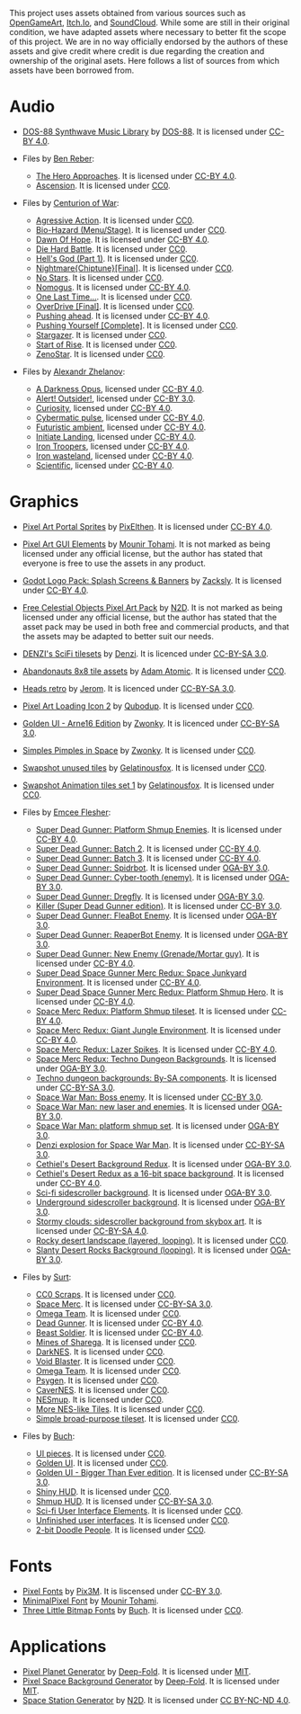 This project uses assets obtained from various sources such as [OpenGameArt](https://opengameart.org/), [Itch.Io](https://itch.io/), and [SoundCloud](https://soundcloud.com/). While some are still in their original condition, we have adapted assets where necessary to better fit the scope of this project. We are in no way officially endorsed by the authors of these assets and give credit where credit is due regarding the creation and ownership of the original asets. Here follows a list of sources from which assets have been borrowed from.


# Audio
* [DOS-88 Synthwave Music Library](https://dos88.itch.io/dos-88-music-library) by [DOS-88](https://dos88.itch.io/). It is licensed under [CC-BY 4.0](https://creativecommons.org/licenses/by/4.0/).

* Files by [Ben Reber](https://soundcloud.com/user-411047148):
  * [The Hero Approaches](https://soundcloud.com/user-411047148/sets/the-hero-approaches). It is licensed under [CC-BY 4.0](https://creativecommons.org/licenses/by/4.0/).
  * [Ascension](https://soundcloud.com/user-411047148/sets/ascension). It is licensed under [CC0](https://creativecommons.org/publicdomain/zero/1.0/).

* Files by [Centurion of War](https://opengameart.org/users/centurionofwar):
  * [Agressive Action](https://opengameart.org/content/agressive-action). It is licensed under [CC0](https://creativecommons.org/publicdomain/zero/1.0/).
  * [Bio-Hazard (Menu/Stage)](https://opengameart.org/content/bio-hazard-menustage). It is licensed under [CC0](https://creativecommons.org/publicdomain/zero/1.0/).
  * [Dawn Of Hope](https://opengameart.org/content/dawn-of-hope). It is licensed under [CC-BY 4.0](https://creativecommons.org/licenses/by/4.0/).
  * [Die Hard Battle](https://opengameart.org/content/die-hard-battle). It is licensed under [CC0](https://creativecommons.org/publicdomain/zero/1.0/).
  * [Hell's God (Part 1)](https://opengameart.org/content/hells-god-part-1). It is licensed under [CC0](https://creativecommons.org/publicdomain/zero/1.0/).
  * [Nightmare{Chiptune}[Final]](https://opengameart.org/content/nightmarechiptunefinal). It is licensed under [CC0](https://creativecommons.org/publicdomain/zero/1.0/).
  * [No Stars](https://opengameart.org/content/no-stars). It is licensed under [CC0](https://creativecommons.org/publicdomain/zero/1.0/).
  * [Nomogus](https://opengameart.org/content/nomogus). It is licensed under [CC-BY 4.0](https://creativecommons.org/licenses/by/4.0/).
  * [One Last Time...](https://opengameart.org/content/one-last-time). It is licensed under [CC0](https://creativecommons.org/publicdomain/zero/1.0/).
  * [OverDrive [Final]](https://opengameart.org/content/overdrive-final). It is licensed under [CC0](https://creativecommons.org/publicdomain/zero/1.0/).
  * [Pushing ahead](https://opengameart.org/content/pushing-ahead). It is licensed under [CC-BY 4.0](https://creativecommons.org/licenses/by/4.0/).
  * [Pushing Yourself [Complete]](https://opengameart.org/content/pushing-yourself-complete). It is licensed under [CC0](https://creativecommons.org/publicdomain/zero/1.0/).
  * [Stargazer](https://opengameart.org/content/stargazer). It is licensed under [CC0](https://creativecommons.org/publicdomain/zero/1.0/).
  * [Start of Rise](https://opengameart.org/content/start-of-rise). It is licensed under [CC0](https://creativecommons.org/publicdomain/zero/1.0/).
  * [ZenoStar](https://opengameart.org/content/zenostar). It is licensed under [CC0](https://creativecommons.org/publicdomain/zero/1.0/).

* Files by [Alexandr Zhelanov](https://opengameart.org/users/alexandr-zhelanov):
  * [A Darkness Opus](https://opengameart.org/content/a-darkness-opus), licensed under [CC-BY 4.0](https://creativecommons.org/licenses/by/4.0/).
  * [Alert! Outsider!](https://opengameart.org/content/alert-outsider), licensed under [CC-BY 3.0](https://creativecommons.org/licenses/by/3.0/).
  * [Curiosity](https://opengameart.org/content/curiosity), licensed under [CC-BY 4.0](https://creativecommons.org/licenses/by/4.0/).
  * [Cybermatic pulse](https://opengameart.org/content/cybermatic-pulse), licensed under [CC-BY 4.0](https://creativecommons.org/licenses/by/4.0/).
  * [Futuristic ambient](https://opengameart.org/content/futuristic-ambient), licensed under [CC-BY 4.0](https://creativecommons.org/licenses/by/4.0/).
  * [Initiate Landing](https://opengameart.org/content/initiate-landing), licensed under [CC-BY 4.0](https://creativecommons.org/licenses/by/4.0/).
  * [Iron Troopers](https://opengameart.org/content/iron-troopers), licensed under [CC-BY 4.0](https://creativecommons.org/licenses/by/4.0/).
  * [Iron wasteland](https://opengameart.org/content/iron-wasteland), licensed under [CC-BY 4.0](https://creativecommons.org/licenses/by/4.0/).
  * [Scientific](https://opengameart.org/content/scientific), licensed under [CC-BY 4.0](https://creativecommons.org/licenses/by/4.0/).


# Graphics
* [Pixel Art Portal Sprites](https://opengameart.org/content/pixel-art-portal-sprites) by [PixElthen](https://opengameart.org/users/pixelthen). It is licensed under [CC-BY 4.0](https://creativecommons.org/licenses/by/4.0/).
* [Pixel Art GUI Elements](https://mounirtohami.itch.io/pixel-art-gui-elements) by [Mounir Tohami](https://mounirtohami.itch.io/). It is not marked as being licensed under any official license, but the author has stated that everyone is free to use the assets in any product.
* [Godot Logo Pack: Splash Screens & Banners](https://zacksly.itch.io/godot-logo-pack) by [Zacksly](https://zacksly.itch.io/). It is licensed under [CC-BY 4.0](https://creativecommons.org/licenses/by/4.0/).
* [Free Celestial Objects Pixel Art Pack](https://norma-2d.itch.io/celestial-objects-pixel-art-pack) by [N2D](https://norma-2d.itch.io/). It is not marked as being licensed under any official license, but the author has stated that the asset pack may be used in both free and commercial products, and that the assets may be adapted to better suit our needs.
* [DENZI's SciFi tilesets](https://opengameart.org/content/denzis-scifi-tilesets) by [Denzi](http://www3.wind.ne.jp/DENZI/diary/). It is licenced under [CC-BY-SA 3.0](https://creativecommons.org/licenses/by-sa/3.0/).
* [Abandonauts 8x8 tile assets](https://opengameart.org/content/abandonauts-8x8-tile-assets) by [Adam Atomic](https://adamatomic.com/). It is licensed under [CC0](https://creativecommons.org/publicdomain/zero/1.0/).
* [Heads retro](https://opengameart.org/content/heads-retro) by [Jerom](https://opengameart.org/users/jerom). It is licenced under [CC-BY-SA 3.0](https://creativecommons.org/licenses/by-sa/3.0/).
* [Pixel Art Loading Icon 2](https://opengameart.org/content/pixel-art-loading-icon-2) by [Qubodup](https://opengameart.org/users/qubodup). It is licensed under [CC0](https://creativecommons.org/publicdomain/zero/1.0/).
* [Golden UI - Arne16 Edition](https://opengameart.org/content/golden-ui-arne16-edition) by [Zwonky](https://opengameart.org/users/zwonky). It is licenced under [CC-BY-SA 3.0](https://creativecommons.org/licenses/by-sa/3.0/).
* [Simples Pimples in Space](https://opengameart.org/content/simples-pimples-in-space-0) by [Zwonky](https://opengameart.org/users/zwonky). It is licensed under [CC0](https://creativecommons.org/publicdomain/zero/1.0/).
 * [Swapshot unused tiles](https://opengameart.org/content/swapshot-unused-tiles) by [Gelatinousfox](https://opengameart.org/users/gelatinousfox). It is licensed under [CC0](https://creativecommons.org/publicdomain/zero/1.0/).
 * [Swapshot Animation tiles set 1](https://opengameart.org/content/swapshot-animation-tiles-set-1) by [Gelatinousfox](https://opengameart.org/users/gelatinousfox). It is licensed under [CC0](https://creativecommons.org/publicdomain/zero/1.0/).

* Files by [Emcee Flesher](https://opengameart.org/users/emcee-flesher):
  * [Super Dead Gunner: Platform Shmup Enemies](https://opengameart.org/content/super-dead-gunner-platform-shmup-enemies). It is licensed under [CC-BY 4.0](https://creativecommons.org/licenses/by/4.0/).
  * [Super Dead Gunner: Batch 2](https://opengameart.org/content/super-dead-gunner-batch-2). It is licensed under [CC-BY 4.0](https://creativecommons.org/licenses/by/4.0/).
  * [Super Dead Gunner: Batch 3](https://opengameart.org/content/super-dead-gunner-batch-3). It is licensed under [CC-BY 4.0](https://creativecommons.org/licenses/by/4.0/).
  * [Super Dead Gunner: Spidrbot](https://opengameart.org/content/super-dead-gunner-spidrbot). It is licensed under [OGA-BY 3.0](https://opengameart.org/content/oga-by-30-faq).
  * [Super Dead Gunner: Cyber-tooth (enemy)](https://opengameart.org/content/super-dead-gunner-cyber-tooth-enemy). It is licensed under [OGA-BY 3.0](https://opengameart.org/content/oga-by-30-faq).
  * [Super Dead Gunner: Dregfly](https://opengameart.org/content/super-dead-gunner-dregfly). It is licensed under [OGA-BY 3.0](https://opengameart.org/content/oga-by-30-faq).
  * [Killer (Super Dead Gunner edition)](https://opengameart.org/content/killer-super-dead-gunner-edition). It is licensed under [CC-BY 3.0](https://creativecommons.org/licenses/by/3.0/).
  * [Super Dead Gunner: FleaBot Enemy](https://opengameart.org/content/super-dead-gunner-fleabot-enemy). It is licensed under [OGA-BY 3.0](https://opengameart.org/content/oga-by-30-faq).
  * [Super Dead Gunner: ReaperBot Enemy](https://opengameart.org/content/super-dead-gunner-reaperbot-enemy). It is licensed under [OGA-BY 3.0](https://opengameart.org/content/oga-by-30-faq).
  * [Super Dead Gunner: New Enemy (Grenade/Mortar guy)](https://opengameart.org/content/super-dead-gunner-new-enemy-grenademortar-guy). It is licensed under [CC-BY 4.0](https://creativecommons.org/licenses/by/4.0/).
  * [Super Dead Space Gunner Merc Redux: Space Junkyard Environment](https://opengameart.org/content/super-dead-space-gunner-merc-redux-space-junkyard-environment). It is licensed under [CC-BY 4.0](https://creativecommons.org/licenses/by/4.0/).
  * [Super Dead Space Gunner Merc Redux: Platform Shmup Hero](https://opengameart.org/content/super-dead-space-gunner-merc-redux-platform-shmup-hero). It is licensed under [CC-BY 4.0](https://creativecommons.org/licenses/by/4.0/).
  * [Space Merc Redux: Platform Shmup tileset](https://opengameart.org/content/space-merc-redux-platform-shmup-tileset). It is licensed under [CC-BY 4.0](https://creativecommons.org/licenses/by/4.0/).
  * [Space Merc Redux: Giant Jungle Environment](https://opengameart.org/content/space-merc-redux-giant-jungle-environment). It is licensed under [CC-BY 4.0](https://creativecommons.org/licenses/by/4.0/).
  * [Space Merc Redux: Lazer Spikes](https://opengameart.org/content/space-merc-redux-lazer-spikes). It is licensed under [CC-BY 4.0](https://creativecommons.org/licenses/by/4.0/).
  * [Space Merc Redux: Techno Dungeon Backgrounds](https://opengameart.org/content/space-merc-redux-techno-dungeon-backgrounds). It is licensed under [OGA-BY 3.0](https://opengameart.org/content/oga-by-30-faq).
  * [Techno dungeon backgrounds: By-SA components](https://opengameart.org/content/techno-dungeon-backgrounds-by-sa-components). It is licensed under [CC-BY-SA 3.0](https://creativecommons.org/licenses/by-sa/3.0/).
  * [Space War Man: Boss enemy](https://opengameart.org/content/space-war-man-boss-enemy). It is licensed under [CC-BY 3.0](https://creativecommons.org/licenses/by/3.0/).
  * [Space War Man: new laser and enemies](https://opengameart.org/content/space-war-man-new-laser-and-enemies). It is licensed under [OGA-BY 3.0](https://opengameart.org/content/oga-by-30-faq).
  * [Space War Man: platform shmup set](https://opengameart.org/content/space-war-man-platform-shmup-set). It is licensed under [OGA-BY 3.0](https://opengameart.org/content/oga-by-30-faq).
  * [Denzi explosion for Space War Man](https://opengameart.org/content/denzi-explosion-for-space-war-man). It is licensed under [CC-BY-SA 3.0](https://creativecommons.org/licenses/by-sa/3.0/).
  * [Cethiel's Desert Background Redux](https://opengameart.org/content/cethiels-desert-background-redux). It is licensed under [OGA-BY 3.0](https://opengameart.org/content/oga-by-30-faq).
  * [Cethiel's Desert Redux as a 16-bit space background](https://opengameart.org/content/cethiels-desert-redux-as-a-16-bit-space-background). It is licensed under [CC-BY 4.0](https://creativecommons.org/licenses/by/4.0/).
  * [Sci-fi sidescroller background](https://opengameart.org/content/sci-fi-sidescroller-background). It is licensed under [OGA-BY 3.0](https://opengameart.org/content/oga-by-30-faq).
  * [Underground sidescroller background](https://opengameart.org/content/underground-sidescroller-background). It is licensed under [OGA-BY 3.0](https://opengameart.org/content/oga-by-30-faq).
  * [Stormy clouds: sidescroller background from skybox art](https://opengameart.org/content/stormy-clouds-sidescroller-background-from-skybox-art). It is licensed under [CC-BY-SA 4.0](https://creativecommons.org/licenses/by-sa/4.0/).
  * [Rocky desert landscape (layered, looping)](https://opengameart.org/content/rocky-desert-landscape-layered-looping). It is licensed under [CC0](https://creativecommons.org/publicdomain/zero/1.0/).
  * [Slanty Desert Rocks Background (looping)](https://opengameart.org/content/slanty-desert-rocks-background-looping). It is licensed under [OGA-BY 3.0](https://opengameart.org/content/oga-by-30-faq).

* Files by [Surt](https://opengameart.org/users/surt):
  * [CC0 Scraps](https://opengameart.org/forumtopic/cc0-scraps). It is licensed under [CC0](https://creativecommons.org/publicdomain/zero/1.0/).
  * [Space Merc](https://opengameart.org/content/space-merc). It is licensed under [CC-BY-SA 3.0](https://creativecommons.org/licenses/by-sa/3.0/).
  * [Omega Team](https://opengameart.org/content/omega-team). It is licensed under [CC0](https://creativecommons.org/publicdomain/zero/1.0/).
  * [Dead Gunner](https://opengameart.org/content/dead-gunner). It is licensed under [CC-BY 4.0](https://creativecommons.org/licenses/by/4.0/).
  * [Beast Soldier](https://opengameart.org/content/beast-soldier). It is licensed under [CC-BY 4.0](https://creativecommons.org/licenses/by/4.0/).
  * [Mines of Sharega](https://opengameart.org/content/mines-of-sharega). It is licensed under [CC0](https://creativecommons.org/publicdomain/zero/1.0/).
  * [DarkNES](https://opengameart.org/content/darknes). It is licensed under [CC0](https://creativecommons.org/publicdomain/zero/1.0/).
  * [Void Blaster](https://opengameart.org/content/void-blaster). It is licensed under [CC0](https://creativecommons.org/publicdomain/zero/1.0/).
  * [Omega Team](https://opengameart.org/content/omega-team). It is licensed under [CC0](https://creativecommons.org/publicdomain/zero/1.0/).
  * [Psygen](https://opengameart.org/content/psygen). It is licensed under [CC0](https://creativecommons.org/publicdomain/zero/1.0/).
  * [CaverNES](https://opengameart.org/content/cavernes). It is licensed under [CC0](https://creativecommons.org/publicdomain/zero/1.0/).
  * [NESmup](https://opengameart.org/content/nesmup). It is licensed under [CC0](https://creativecommons.org/publicdomain/zero/1.0/).
  * [More NES-like Tiles](https://opengameart.org/content/more-nes-like-tiles). It is licensed under [CC0](https://creativecommons.org/publicdomain/zero/1.0/).
  * [Simple broad-purpose tileset](https://opengameart.org/content/simple-broad-purpose-tileset). It is licensed under [CC0](https://creativecommons.org/publicdomain/zero/1.0/).

* Files by [Buch](https://opengameart.org/users/buch):
  * [UI pieces](https://opengameart.org/content/ui-pieces). It is licensed under [CC0](https://creativecommons.org/publicdomain/zero/1.0/).
  * [Golden UI](https://opengameart.org/content/golden-ui). It is licensed under [CC0](https://creativecommons.org/publicdomain/zero/1.0/).
  * [Golden UI - Bigger Than Ever edition](https://opengameart.org/content/golden-ui-bigger-than-ever-edition). It is licensed under [CC-BY-SA 3.0](https://creativecommons.org/licenses/by-sa/3.0/).
  * [Shiny HUD](https://opengameart.org/content/shiny-hud). It is licensed under [CC0](https://creativecommons.org/publicdomain/zero/1.0/).
  * [Shmup HUD](https://opengameart.org/content/shmup-hud). It is licensed under [CC-BY-SA 3.0](https://creativecommons.org/licenses/by-sa/3.0/).
  * [Sci-fi User Interface Elements](https://opengameart.org/content/sci-fi-user-interface-elements). It is licensed under [CC0](https://creativecommons.org/publicdomain/zero/1.0/).
  * [Unfinished user interfaces](https://opengameart.org/content/unfinished-user-interfaces). It is licensed under [CC0](https://creativecommons.org/publicdomain/zero/1.0/).
  * [2-bit Doodle People](https://opengameart.org/content/2-bit-doodle-people). It is licensed under [CC0](https://creativecommons.org/publicdomain/zero/1.0/).


# Fonts
* [Pixel Fonts](https://opengameart.org/content/pixel-fonts-by-pix3m) by [Pix3M](https://www.deviantart.com/pix3m).
It is liscensed under [CC-BY 3.0](https://creativecommons.org/licenses/by/3.0/).
* [MinimalPixel Font](https://mounirtohami.itch.io/minimalpixel-font) by [Mounir Tohami](https://mounirtohami.itch.io/).
* [Three Little Bitmap Fonts](https://opengameart.org/content/three-little-bitmap-fonts) by [Buch](https://opengameart.org/users/buch). It is licensed under [CC0](https://creativecommons.org/publicdomain/zero/1.0/).


# Applications
* [Pixel Planet Generator](https://deep-fold.itch.io/pixel-planet-generator) by [Deep-Fold](https://deep-fold.itch.io/).
It is licensed under [MIT](https://opensource.org/licenses/MIT).
* [Pixel Space Background Generator](https://deep-fold.itch.io/space-background-generator) by [Deep-Fold](https://deep-fold.itch.io/).
It is licensed under [MIT](https://opensource.org/licenses/MIT).
* [Space Station Generator](https://norma-2d.itch.io/space-station-generator) by [N2D](https://norma-2d.itch.io/).
It is licensed under [CC BY-NC-ND 4.0](https://creativecommons.org/licenses/by-nc-nd/4.0/).
